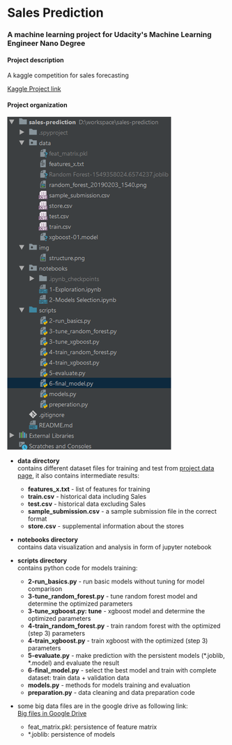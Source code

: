 # Sales Prediction

### A machine learning project for Udacity's Machine Learning Engineer Nano Degree

#### Project description
A kaggle competition for sales forecasting

[Kaggle Project link](https://www.kaggle.com/c/rossmann-store-sales)

#### Project organization
![project structure](img/structure.png)
- **data directory**<br>
contains different dataset files for training and test from [project data page](https://www.kaggle.com/c/rossmann-store-sales/data), 
it also contains intermediate results: 
 
    - **features_x.txt** - list of features for training
    - **train.csv** - historical data including Sales
    - **test.csv** - historical data excluding Sales
    - **sample_submission.csv** - a sample submission file in the correct format
    - **store.csv** - supplemental information about the stores

- **notebooks directory**<br>
contains data visualization and analysis in form of jupyter notebook

- **scripts directory**<br>
contains python code for models training:

    - **2-run_basics.py** - run basic models without tuning for model comparison
    - **3-tune_random_forest.py** - tune random forest model and determine the optimized parameters
    - **3-tune_xgboost.py: tune** - xgboost model and determine the optimized parameters
    - **4-train_random_forest.py** - train random forest with the optimized (step 3) parameters
    - **4-train_xgboost.py** - train xgboost with the optimized (step 3) parameters
    - **5-evaluate.py** - make prediction with the persistent models (*.joblib, *.model) and evaluate the result
    - **6-final_model.py** - select the best model and train with complete dataset: train data + validation data
    - **models.py** - methods for models training and evaluation
    - **preparation.py** - data cleaning and data preparation code
    
- some big data files are in the google drive as following link:<br>
[Big files in Google Drive](https://drive.google.com/open?id=1J0LKDANYdk-bSciZjzH_GZN31PLY1mKv)

    - feat_matrix.pkl: persistence of feature matrix
    - *.joblib: persistence of models
